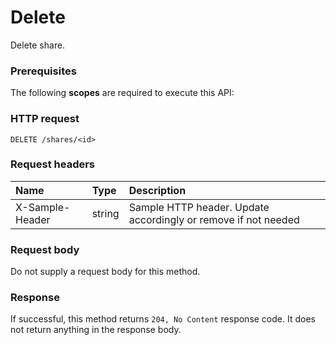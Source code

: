 # Delete

Delete share.
### Prerequisites
The following **scopes** are required to execute this API: 
### HTTP request
<!-- { "blockType": "ignored" } -->
```http
DELETE /shares/<id>

```
### Request headers
| Name       | Type | Description|
|:---------------|:--------|:----------|
| X-Sample-Header  | string  | Sample HTTP header. Update accordingly or remove if not needed|

### Request body
Do not supply a request body for this method.


### Response
If successful, this method returns `204, No Content` response code. It does not return anything in the response body.


<!-- uuid: 12e0e148-b29b-4d6e-b106-2503dfe17ca1
2015-10-19 09:02:22 UTC -->
<!-- {
  "type": "#page.annotation",
  "description": "Delete",
  "keywords": "",
  "section": "documentation",
  "tocPath": ""
}-->